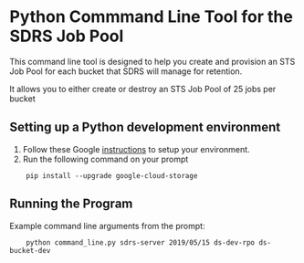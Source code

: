 # Python Commmand Line Tool for the SDRS Job Pool

This command line tool is designed to help you create and provision an STS  
Job Pool for each bucket that SDRS will manage for retention. 

It allows you to either create or destroy an STS Job Pool of 25 jobs per bucket 

## Setting up a Python development environment

1) Follow these Google [instructions](https://cloud.google.com/python/setup) to setup your environment.  
2) Run the following command on your prompt  

```
    pip install --upgrade google-cloud-storage   
```

## Running the Program

Example command line arguments from the prompt:

```
    python command_line.py sdrs-server 2019/05/15 ds-dev-rpo ds-bucket-dev
```


